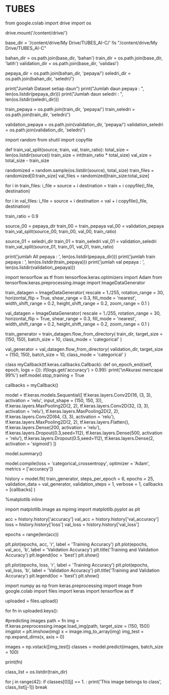 # TUBES
from google.colab import drive
import os

drive.mount('/content/drive/')

base_dir = '/content/drive/My Drive/TUBES_AI-C/'
!ls "/content/drive/My Drive/TUBES_AI-C"

bahan_dir = os.path.join(base_dir, 'bahan')
train_dir = os.path.join(base_dir, 'latih')
validation_dir = os.path.join(base_dir, 'validasi')

pepaya_dir = os.path.join(bahan_dir, 'pepaya/')
seledri_dir = os.path.join(bahan_dir, 'seledri/')

print("Jumlah Dataset setiap daun")
print("Jumlah daun pepaya   : ", len(os.listdir(pepaya_dir)))
print("Jumlah daun seledri  : ", len(os.listdir(seledri_dir)))

train_pepaya  = os.path.join(train_dir, 'pepaya/')
train_seledri = os.path.join(train_dir, 'seledri/')

validation_pepaya   = os.path.join(validation_dir, 'pepaya/')
validation_seledri  = os.path.join(validation_dir, 'seledri/')

import random
from shutil import copyfile

def train_val_split(source, train, val, train_ratio):
  total_size = len(os.listdir(source))
  train_size = int(train_ratio * total_size)
  val_size = total_size - train_size

  randomized = random.sample(os.listdir(source), total_size)
  train_files = randomized[0:train_size]
  val_files = randomized[train_size:total_size]

  for i in train_files:
    i_file = source + i
    destination = train + i
    copyfile(i_file, destination)

  for i in val_files:
    i_file = source + i
    destination = val + i
    copyfile(i_file, destination)

train_ratio = 0.9

source_00 = pepaya_dir
train_00 = train_pepaya
val_00 = validation_pepaya
train_val_split(source_00, train_00, val_00, train_ratio)

source_01 = seledri_dir
train_01 = train_seledri
val_01 = validation_seledri
train_val_split(source_01, train_01, val_01, train_ratio)

print('jumlah All pepaya : ', len(os.listdir(pepaya_dir)))
print('jumlah train pepaya : ', len(os.listdir(train_pepaya)))
print('jumlah val pepaya : ', len(os.listdir(validation_pepaya)))

import tensorflow as tf
from tensorflow.keras.optimizers import Adam
from tensorflow.keras.preprocessing.image import ImageDataGenerator

train_datagen = ImageDataGenerator(
    rescale = 1./255,
    rotation_range = 30,
    horizontal_flip = True,
    shear_range = 0.3,
    fill_mode = 'nearest',
    width_shift_range = 0.2,
    height_shift_range = 0.2,
    zoom_range = 0.1
)

val_datagen = ImageDataGenerator(
    rescale = 1./255,
    rotation_range = 30,
    horizontal_flip = True,
    shear_range = 0.3,
    fill_mode = 'nearest',
    width_shift_range = 0.2,
    height_shift_range = 0.2,
    zoom_range = 0.1
)

train_generator = train_datagen.flow_from_directory(
    train_dir,
    target_size = (150, 150),
    batch_size = 10,
    class_mode = 'categorical'
)

val_generator = val_datagen.flow_from_directory(
    validation_dir,
    target_size = (150, 150),
    batch_size = 10,
    class_mode = 'categorical'
)

class myCallback(tf.keras.callbacks.Callback):
  def on_epoch_end(self, epoch, logs = {}):
    if(logs.get('accuracy') > 0.99):
      print('\nAkurasi mencapai 99%')
      self.model.stop_training = True

callbacks = myCallback()      

model = tf.keras.models.Sequential([
    tf.keras.layers.Conv2D(16, (3, 3), activation = 'relu', input_shape = (150, 150, 3)),
    tf.keras.layers.MaxPooling2D(2, 2),
    tf.keras.layers.Conv2D(32, (3, 3), activation = 'relu'),
    tf.keras.layers.MaxPooling2D(2, 2),
    tf.keras.layers.Conv2D(64, (3, 3), activation = 'relu'),
    tf.keras.layers.MaxPooling2D(2, 2),
    tf.keras.layers.Flatten(),
    tf.keras.layers.Dense(200, activation = 'relu'),
    tf.keras.layers.Dropout(0.3,seed=112),
    tf.keras.layers.Dense(500, activation = 'relu'),
    tf.keras.layers.Dropout(0.5,seed=112),
    tf.keras.layers.Dense(2, activation = 'sigmoid')
])

model.summary()

model.compile(loss = 'categorical_crossentropy',
              optimizer = 'Adam',
              metrics = ['accuracy'])
              
history = model.fit(
    train_generator,
    steps_per_epoch = 6,
    epochs = 25,
    validation_data = val_generator,
    validation_steps = 1,
    verbose = 1,
    callbacks = [callbacks]
)

%matplotlib inline

import matplotlib.image as mpimg
import matplotlib.pyplot as plt

acc = history.history['accuracy']
val_acc = history.history['val_accuracy']
loss = history.history['loss']
val_loss = history.history['val_loss']

epochs = range(len(acc))

plt.plot(epochs, acc, 'r', label = 'Training Accuracy')
plt.plot(epochs, val_acc, 'b', label = 'Validation Accuracy')
plt.title('Training and Validation Accuracy')
plt.legend(loc = 'best')
plt.show()

plt.plot(epochs, loss, 'r', label = 'Training Accuracy')
plt.plot(epochs, val_loss, 'b', label = 'Validation Accuracy')
plt.title('Training and Validation Accuracy')
plt.legend(loc = 'best')
plt.show()

import numpy as np
from keras.preprocessing import image
from google.colab import files
import keras
import tensorflow as tf

uploaded = files.upload()

for fn in uploaded.keys():

  #predicting images
  path = fn
  img = tf.keras.preprocessing.image.load_img(path, target_size = (150, 150))
  imgplot = plt.imshow(img)
  x = image.img_to_array(img)
  img_test  = np.expand_dims(x, axis = 0)

  images = np.vstack([img_test])
  classes = model.predict(images, batch_size = 100)

  print(fn)

  class_list = os.listdir(train_dir)

  for j in range(42):
    if classes[0][j] == 1. :
      print('This image belongs to class', class_list[j-1])
      break

